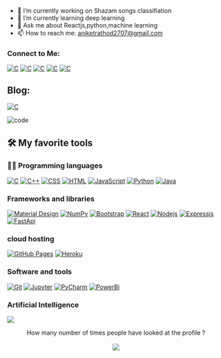 - 🔭 I’m currently working on Shazam songs classifiation
- 🌱 I’m currently learning deep learning
- 💬 Ask me about Reactjs,python,machine learning
- 📫 How to reach me: aniketrathod2707@gmail.com

### Connect to Me:

  <a href="https://www.linkedin.com/in/aniket-rathod-530a80206/"><img alt="C" src="https://img.shields.io/badge/LinkedIn-0077B5?style=for-the-badge&logo=linkedin&logoColor=white"></a>
 <a href="https://stackoverflow.com/users/16735253/aniket-rathod"><img alt="C" src="https://aleen42.github.io/badges/src/stackoverflow.svg"></a>
<a href="https://www.instagram.com/aniket_rathod27/"><img alt="C" src="https://img.shields.io/badge/Instagram-E4405F?style=for-the-badge&logo=instagram&logoColor=white"></a>
<a href="https://twitter.com/AniketR07425905"><img alt="C" src="https://img.shields.io/badge/Twitter-1DA1F2?style=for-the-badge&logo=twitter&logoColor=white"></a>
<a href="https://discord.gg/HJdc85cD"><img alt="C" src="https://img.shields.io/badge/Discord-7289DA?style=for-the-badge&logo=discord&logoColor=white"></a>

## Blog:

<a href="https://medium.com/@aniketrathod2707/"><img alt="C" src="https://img.shields.io/badge/Medium-12100E?style=for-the-badge&logo=medium&logoColor=white"></a>


![code](https://media0.giphy.com/media/jRf5fsn8G6YaogAWxn/giphy.gif?cid=ecf05e47jmv9mgmhjycxb0tfl5r9dcli62ic0xjs2ma5posw&rid=giphy.gif&ct=s)

## 🛠️ My favorite tools

### 👨‍💻 Programming languages

<p>
    <a href="#"><img alt="C" src="https://img.shields.io/badge/C%20-%232370ED.svg?logo=c&logoColor=white"></a>
    <a href="#"><img alt="C++" src="https://img.shields.io/badge/C++%20-%2300599C.svg?logo=c%2B%2B&logoColor=white"></a>
    <a href="#"><img alt="CSS" src="https://img.shields.io/badge/CSS%20-%231572B6.svg?logo=css3&logoColor=white"></a>
    <a href="#"><img alt="HTML" src="https://img.shields.io/badge/HTML%20-%23E34F26.svg?logo=html5&logoColor=white"></a>
    <a href="#"><img alt="JavaScript" src="https://img.shields.io/badge/JavaScript%20-%23F7DF1E.svg?logo=javascript&logoColor=black"></a>
    <a href="#"><img alt="Python" src="https://img.shields.io/badge/Python%20-%2314354C.svg?logo=python&logoColor=white"></a>
    <a href="#"><img alt="Java" src="https://img.shields.io/badge/java-%23ED8B00.svg?style=for-the-badge&logo=java&logoColor=white"></a>
</p>

</p>

### Frameworks and libraries

<p>
    <a href="#"><img alt="Material Design" src="https://img.shields.io/badge/Material%20Design%20-%230081CB.svg?logo=material-design&logoColor=white"></a>
    <a href="#"><img alt="NumPy" src="https://img.shields.io/badge/Numpy%20-%23013243.svg?logo=numpy&logoColor=white"></a>
    <a href="#"><img alt="Bootstrap" src="https://img.shields.io/badge/Bootstarp-21759B?logo=bootstrap&logoColor=white"></a>
    <a href="#"><img alt="React" src="https://img.shields.io/badge/react-%2320232a.svg?style=for-the-badge&logo=react&logoColor=%2361DAFB"></a>
    <a href="#"><img alt="Nodejs" src="https://img.shields.io/badge/node.js-%2343853D.svg?style=for-the-badge&logo=node.js&logoColor=white"></a>
    <a href="#"><img alt="Expressjs" src="https://img.shields.io/badge/express.js-%23404d59.svg?style=for-the-badge&logo=express&logoColor=%2361DAFB"></a>
    <a href="#"><img alt="FastApi" src="https://img.shields.io/badge/fastapi-109989?style=for-the-badge&logo=FASTAPI&logoColor=white"></a>
</p>

### cloud hosting


<p>
    <a href="#"><img alt="GitHub Pages" src="https://img.shields.io/badge/GitHub%20Pages-%23327FC7.svg?logo=github&logoColor=white"></a>
    <a href="#"><img alt="Heroku" src="https://img.shields.io/badge/Heroku%20-%23430098.svg?logo=heroku&logoColor=white"></a>
</p>


### Software and tools

<p>
    <a href="#"><img alt="Git" src="https://img.shields.io/badge/Git%20-%23F05033.svg?logo=git&logoColor=white"></a>
    <a href="#"><img alt="Jupyter" src="https://img.shields.io/badge/Jupyter%20-%23F37626.svg?logo=Jupyter&logoColor=white"></a>
    <a href="#"><img alt="PyCharm" src="https://img.shields.io/badge/PyCharm-0078d7.svg?logo=pycharm&logoColor=white"></a>
    <a href="#"><img alt="PowerBi" src="https://img.shields.io/badge/PowerBI-F2C811?style=for-the-badge&logo=Power%20BI&logoColor=white"></a>
</p>
 
 ### Artificial Intelligence


<img src="https://img.shields.io/badge/TensorFlow-FF6F00?style=for-the-badge&logo=tensorflow&logoColor=white" />

<p align="center"> 
  How many number of times people have looked at the profile ?<br></br>
  <img src="https://profile-counter.glitch.me/rit-hub/count.svg" />
</p>


